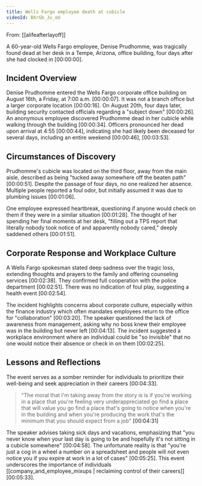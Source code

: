 ```yaml
---
title: Wells Fargo employee death at cubicle
videoId: BXrGb_Ju_oU
---
```


From: [[alifeafterlayoff]] <br/> 

A 60-year-old Wells Fargo employee, Denise Prudhomme, was tragically found dead at her desk in a Tempe, Arizona, office building, four days after she had clocked in <a class="yt-timestamp" data-t="00:00:00">[00:00:00]</a>.

## Incident Overview

Denise Prudhomme entered the Wells Fargo corporate office building on August 16th, a Friday, at 7:00 a.m. <a class="yt-timestamp" data-t="00:00:07">[00:00:07]</a>. It was not a branch office but a larger corporate location <a class="yt-timestamp" data-t="00:00:16">[00:00:16]</a>. On August 20th, four days later, building security contacted officials regarding a "subject down" <a class="yt-timestamp" data-t="00:00:26">[00:00:26]</a>. An anonymous employee discovered Prudhomme dead in her cubicle while walking through the building <a class="yt-timestamp" data-t="00:00:34">[00:00:34]</a>. Officers pronounced her dead upon arrival at 4:55 <a class="yt-timestamp" data-t="00:00:44">[00:00:44]</a>, indicating she had likely been deceased for several days, including an entire weekend <a class="yt-timestamp" data-t="00:00:46">[00:00:46]</a>, <a class="yt-timestamp" data-t="00:03:53">[00:03:53]</a>.

## Circumstances of Discovery

Prudhomme's cubicle was located on the third floor, away from the main aisle, described as being "tucked away somewhere off the beaten path" <a class="yt-timestamp" data-t="00:00:51">[00:00:51]</a>. Despite the passage of four days, no one realized her absence. Multiple people reported a foul odor, but initially assumed it was due to plumbing issues <a class="yt-timestamp" data-t="00:01:06">[00:01:06]</a>.

One employee expressed heartbreak, questioning if anyone would check on them if they were in a similar situation <a class="yt-timestamp" data-t="00:01:28">[00:01:28]</a>. The thought of her spending her final moments at her desk, "filling out a TPS report that literally nobody took notice of and apparently nobody cared," deeply saddened others <a class="yt-timestamp" data-t="00:01:51">[00:01:51]</a>.

## Corporate Response and Workplace Culture

A Wells Fargo spokesman stated deep sadness over the tragic loss, extending thoughts and prayers to the family and offering counseling services <a class="yt-timestamp" data-t="00:02:38">[00:02:38]</a>. They confirmed full cooperation with the police department <a class="yt-timestamp" data-t="00:02:51">[00:02:51]</a>. There was no indication of foul play, suggesting a health event <a class="yt-timestamp" data-t="00:02:54">[00:02:54]</a>.

The incident highlights concerns about corporate culture, especially within the finance industry which often mandates employees return to the office for "collaboration" <a class="yt-timestamp" data-t="00:03:20">[00:03:20]</a>. The speaker questioned the lack of awareness from management, asking why no boss knew their employee was in the building but never left <a class="yt-timestamp" data-t="00:04:13">[00:04:13]</a>. The incident suggested a workplace environment where an individual could be "so invisible" that no one would notice their absence or check in on them <a class="yt-timestamp" data-t="00:02:25">[00:02:25]</a>.

## Lessons and Reflections

The event serves as a somber reminder for individuals to prioritize their well-being and seek appreciation in their careers <a class="yt-timestamp" data-t="00:04:33">[00:04:33]</a>.

> "The moral that I'm taking away from the story is is if you're working in a place that you're feeling very underappreciated go find a place that will value you go find a place that's going to notice when you're in the building and when you're producing the work that's the minimum that you should expect from a job" <a class="yt-timestamp" data-t="00:04:31">[00:04:31]</a>

The speaker advises taking sick days and vacations, emphasizing that "you never know when your last day is going to be and hopefully it's not sitting in a cubicle somewhere" <a class="yt-timestamp" data-t="00:04:58">[00:04:58]</a>. The unfortunate reality is that "you're just a cog in a wheel a number on a spreadsheet and people will not even notice you if you expire at work in a lot of cases" <a class="yt-timestamp" data-t="00:05:25">[00:05:25]</a>. This event underscores the importance of individuals [[company_and_employee_mixups | reclaiming control of their careers]] <a class="yt-timestamp" data-t="00:05:33">[00:05:33]</a>.